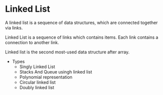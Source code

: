# Linked List

A linked list is a sequence of data structures, which are connected together via links. 

Linked List is a sequence of links which contains items. Each link contains a connection to another link.

Linked list is the second most-used data structure after array.

- Types
     - Singly Linked List
     - Stacks And Queue usingh linked list
     - Polynomial representation
     - Circular linked list
     - Doubly linked list
     
